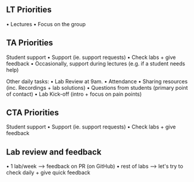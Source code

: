 




## LT Priorities 
• Lectures
• Focus on the group



## TA Priorities 

Student support
• Support (ie. support requests)
• Check labs + give feedback
• Occasionally, support during lectures (e.g. if a student needs help)

Other daily tasks:
• Lab Review at 9am.
• Attendance
• Sharing resources (inc. Recordings + lab solutions)
• Questions from students (primary point of contact)
• Lab Kick-off (intro + focus on pain points)




## CTA Priorities 

Student support
• Support (ie. support requests)
• Check labs + give feedback





## Lab review and feedback 
• 1 lab/week --> feedback on PR (on GitHub)
• rest of labs --> let's try to check daily + give quick feedback





